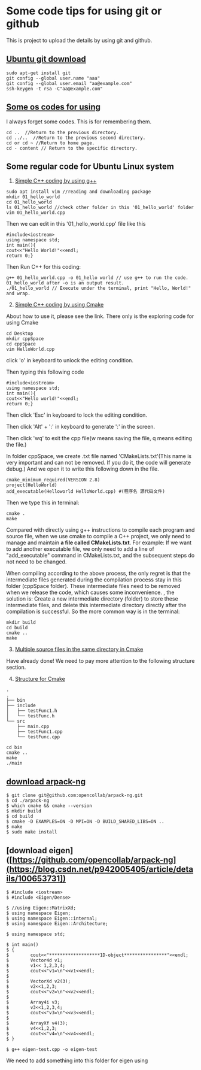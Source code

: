 # Some code tips for using git or github
This is project to upload the details by using git and github.

## [Ubuntu git download](https://blog.csdn.net/beishanyingluo/article/details/107451921)
```
sudo apt-get install git
git config --global user.name "aaa"
git config --global user.email "aa@example.com"
ssh-keygen -t rsa -C"aa@example.com"
```


## [Some os codes for using](https://blog.csdn.net/l_liangkk/article/details/78729059) 
I always forget some codes. This is for remembering them.
```
cd ..  //Return to the previous directory.
cd ../..  //Return to the previous second directory.
cd or cd ~ //Return to home page.
cd - content // Return to the specific directory.
```
## Some regular code for Ubuntu Linux system
1. [Simple C++ coding by using g++](https://blog.csdn.net/w464960660/article/details/129357160)

```
sudo apt install vim //reading and downloading package
mkdir 01_hello_world
cd 01_hello_world
ls 01_hello_world //check other folder in this '01_hello_world' folder
vim 01_hello_world.cpp
```
Then we can edit in this '01_hello_world.cpp' file like this
```
#include<iostream>
using namespace std;
int main(){
cout<<"Hello World!"<<endl;
return 0;}
```
Then Run C++ for this coding:

```
g++ 01_hello_world.cpp -o 01_hello world // use g++ to run the code. 01_hello_world after -o is an output result.
./01_hello_world // Execute under the terminal, print "Hello, World!" and wrap.
```
2. [Simple C++ coding by using Cmake](https://zhuanlan.zhihu.com/p/110513954)

   
About how to use it, please see the link. There only is the exploring code for using Cmake
```
cd Desktop
mkdir cppSpace
cd cppSpace
vim HelloWorld.cpp
```

click 'o' in keyboard to unlock the editing condition.

Then typing this following code
```
#include<iostream>
using namespace std;
int main(){
cout<<"Hello world!"<<endl;
return 0;}
```

Then click 'Esc' in keyboard to lock the editing condition.

Then click 'Alt' + ':' in keyboard to generate ':' in the screen.

Then click 'wq' to exit the cpp file(w means saving the file, q means editing the file.)

In folder cppSpace, we create .txt file named 'CMakeLists.txt'(This name is very important and can not be removed. If you do it, the code will generate debug.) And we open it to write this following down in the file.
```
cmake_minimum_required(VERSION 2.8)
project(HelloWorld)
add_executable(Helloworld HelloWorld.cpp) #(程序名 源代码文件)
```
Then we type this in terminal:
```
cmake .
make
```
Compared with directly using g++ instructions to compile each program and source file, when we use cmake to compile a C++ project, we only need to manage and maintain __a file called CMakeLists.txt__. For example: If we want to add another executable file, we only need to add a line of "add_executable" command in CMakeLists.txt, and the subsequent steps do not need to be changed.


When compiling according to the above process, the only regret is that the intermediate files generated during the compilation process stay in this folder (cppSpace folder). These intermediate files need to be removed when we release the code, which causes some inconvenience. , the solution is: Create a new intermediate directory (folder) to store these intermediate files, and delete this intermediate directory directly after the compilation is successful. So the more common way is in the terminal:
```
mkdir build
cd build
cmake ..
make
```
3. [Multiple source files in the same directory in Cmake](https://blog.csdn.net/whahu1989/article/details/82078563)

Have already done! We need to pay more attention to the following structure section.

4. [Structure for Cmake](https://blog.csdn.net/whahu1989/article/details/82078563)
```
.
.
├── bin
├── include
│   ├── testFunc1.h
│   └── testFunc.h
└── src
    ├── main.cpp
    ├── testFunc1.cpp
    └── testFunc.cpp
```
```
cd bin
cmake ..
make
./main
```
## [download arpack-ng](https://github.com/opencollab/arpack-ng)
```
$ git clone git@github.com:opencollab/arpack-ng.git
$ cd ./arpack-ng
$ which cmake && cmake --version
$ mkdir build
$ cd build
$ cmake -D EXAMPLES=ON -D MPI=ON -D BUILD_SHARED_LIBS=ON ..
$ make
$ sudo make install
```
## [download eigen]([https://github.com/opencollab/arpack-ng](https://blog.csdn.net/p942005405/article/details/100653731])
```
$ #include <iostream>
$ #include <Eigen/Dense>
 
$ //using Eigen::MatrixXd;
$ using namespace Eigen;
$ using namespace Eigen::internal;
$ using namespace Eigen::Architecture;
 
$ using namespace std;
 
$ int main()
$ {
$        cout<<"*******************1D-object****************"<<endl;
$        Vector4d v1;
$        v1<< 1,2,3,4;
$        cout<<"v1=\n"<<v1<<endl;
$ 
$        VectorXd v2(3);
$        v2<<1,2,3;
$        cout<<"v2=\n"<<v2<<endl;
$ 
$        Array4i v3;
$        v3<<1,2,3,4;
$        cout<<"v3=\n"<<v3<<endl;
$ 
$        ArrayXf v4(3);
$        v4<<1,2,3;
$        cout<<"v4=\n"<<v4<<endl;
$ }
```
```
$ g++ eigen-test.cpp -o eigen-test
```
We need to add something into this folder for eigen using

